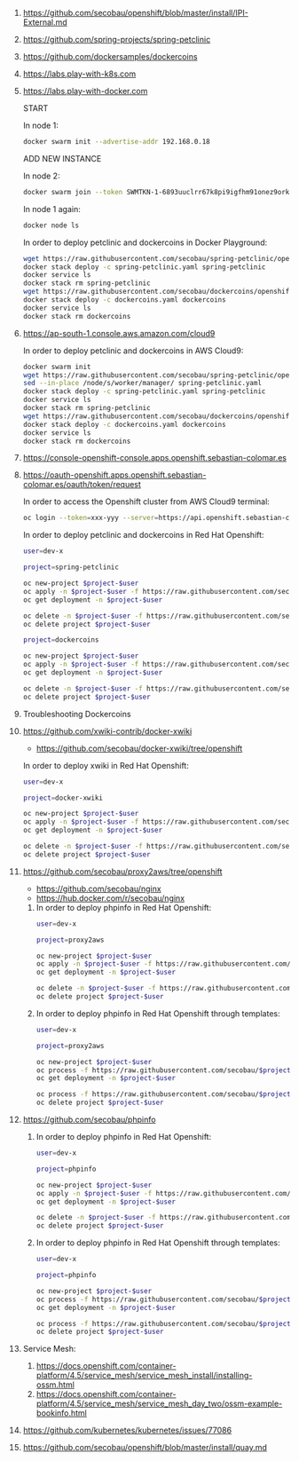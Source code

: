 1. https://github.com/secobau/openshift/blob/master/install/IPI-External.md
1. https://github.com/spring-projects/spring-petclinic
1. https://github.com/dockersamples/dockercoins
1. https://labs.play-with-k8s.com
1. https://labs.play-with-docker.com

   START
   
   In node 1:
   ```bash
   docker swarm init --advertise-addr 192.168.0.18
   
   
   ```
   ADD NEW INSTANCE
   
   In node 2:
   ```bash
   docker swarm join --token SWMTKN-1-6893uuclrr67k8pi9igfhm91onez9orkco7rlin260192ojkl1-bj2bj4bxjfbzn32d39ajjnwuf 192.168.0.18:2377
   
   
   ```
   In node 1 again:
   ```bash
   docker node ls
   
   
   ```
   In order to deploy petclinic and dockercoins in Docker Playground:
   ```bash
   wget https://raw.githubusercontent.com/secobau/spring-petclinic/openshift/etc/docker/swarm/spring-petclinic.yaml
   docker stack deploy -c spring-petclinic.yaml spring-petclinic
   docker service ls
   docker stack rm spring-petclinic
   wget https://raw.githubusercontent.com/secobau/dockercoins/openshift/etc/docker/swarm/dockercoins.yaml
   docker stack deploy -c dockercoins.yaml dockercoins
   docker service ls
   docker stack rm dockercoins
   
   
   ```
1. https://ap-south-1.console.aws.amazon.com/cloud9
   
   In order to deploy petclinic and dockercoins in AWS Cloud9:
   ```bash
   docker swarm init
   wget https://raw.githubusercontent.com/secobau/spring-petclinic/openshift/etc/docker/swarm/spring-petclinic.yaml
   sed --in-place /node/s/worker/manager/ spring-petclinic.yaml
   docker stack deploy -c spring-petclinic.yaml spring-petclinic
   docker service ls
   docker stack rm spring-petclinic
   wget https://raw.githubusercontent.com/secobau/dockercoins/openshift/etc/docker/swarm/dockercoins.yaml
   docker stack deploy -c dockercoins.yaml dockercoins
   docker service ls
   docker stack rm dockercoins
   
   
   ``` 
1. https://console-openshift-console.apps.openshift.sebastian-colomar.es
1. https://oauth-openshift.apps.openshift.sebastian-colomar.es/oauth/token/request

   In order to access the Openshift cluster from AWS Cloud9 terminal:
   ```bash
   oc login --token=xxx-yyy --server=https://api.openshift.sebastian-colomar.es:6443
   
   
   ```   
   In order to deploy petclinic and dockercoins in Red Hat Openshift:
   ```bash
   user=dev-x
   
   project=spring-petclinic
   
   oc new-project $project-$user
   oc apply -n $project-$user -f https://raw.githubusercontent.com/secobau/$project/openshift/etc/docker/kubernetes/$project.yaml
   oc get deployment -n $project-$user
   
   oc delete -n $project-$user -f https://raw.githubusercontent.com/secobau/$project/openshift/etc/docker/kubernetes/$project.yaml
   oc delete project $project-$user
   
   project=dockercoins
   
   oc new-project $project-$user
   oc apply -n $project-$user -f https://raw.githubusercontent.com/secobau/$project/openshift/etc/docker/kubernetes/$project.yaml
   oc get deployment -n $project-$user
   
   oc delete -n $project-$user -f https://raw.githubusercontent.com/secobau/$project/openshift/etc/docker/kubernetes/$project.yaml
   oc delete project $project-$user


   ```
1. Troubleshooting Dockercoins   
1. https://github.com/xwiki-contrib/docker-xwiki
   * https://github.com/secobau/docker-xwiki/tree/openshift

   In order to deploy xwiki in Red Hat Openshift:
   ```bash
   user=dev-x
   
   project=docker-xwiki
   
   oc new-project $project-$user
   oc apply -n $project-$user -f https://raw.githubusercontent.com/secobau/$project/openshift/etc/docker/kubernetes/$project.yaml
   oc get deployment -n $project-$user
   
   oc delete -n $project-$user -f https://raw.githubusercontent.com/secobau/$project/openshift/etc/docker/kubernetes/$project.yaml
   oc delete project $project-$user


   ```
1. https://github.com/secobau/proxy2aws/tree/openshift
   * https://github.com/secobau/nginx
   * https://hub.docker.com/r/secobau/nginx

   1. In order to deploy phpinfo in Red Hat Openshift:
      ```bash
      user=dev-x

      project=proxy2aws

      oc new-project $project-$user
      oc apply -n $project-$user -f https://raw.githubusercontent.com/secobau/$project/openshift/etc/docker/kubernetes/openshift/$project.yaml
      oc get deployment -n $project-$user

      oc delete -n $project-$user -f https://raw.githubusercontent.com/secobau/$project/openshift/etc/docker/kubernetes/openshift/$project.yaml
      oc delete project $project-$user


      ```
   1. In order to deploy phpinfo in Red Hat Openshift through templates:
      ```bash
      user=dev-x

      project=proxy2aws

      oc new-project $project-$user
      oc process -f https://raw.githubusercontent.com/secobau/$project/openshift/etc/docker/kubernetes/openshift/templates/$project.yaml | oc apply -n $project-$user -f -
      oc get deployment -n $project-$user

      oc process -f https://raw.githubusercontent.com/secobau/$project/openshift/etc/docker/kubernetes/openshift/templates/$project.yaml | oc delete -n $project-$user -f -
      oc delete project $project-$user


      ```
1. https://github.com/secobau/phpinfo

   1. In order to deploy phpinfo in Red Hat Openshift:
      ```bash
      user=dev-x

      project=phpinfo

      oc new-project $project-$user
      oc apply -n $project-$user -f https://raw.githubusercontent.com/secobau/$project/master/etc/docker/kubernetes/openshift/$project.yaml
      oc get deployment -n $project-$user

      oc delete -n $project-$user -f https://raw.githubusercontent.com/secobau/$project/master/etc/docker/kubernetes/openshift/$project.yaml
      oc delete project $project-$user


      ```
   1. In order to deploy phpinfo in Red Hat Openshift through templates:
      ```bash
      user=dev-x

      project=phpinfo

      oc new-project $project-$user
      oc process -f https://raw.githubusercontent.com/secobau/$project/master/etc/docker/kubernetes/openshift/templates/$project.yaml | oc apply -n $project-$user -f -
      oc get deployment -n $project-$user

      oc process -f https://raw.githubusercontent.com/secobau/$project/master/etc/docker/kubernetes/openshift/templates/$project.yaml | oc delete -n $project-$user -f -
      oc delete project $project-$user


      ```
1. Service Mesh:
   1. https://docs.openshift.com/container-platform/4.5/service_mesh/service_mesh_install/installing-ossm.html
   1. https://docs.openshift.com/container-platform/4.5/service_mesh/service_mesh_day_two/ossm-example-bookinfo.html
1. https://github.com/kubernetes/kubernetes/issues/77086
1. https://github.com/secobau/openshift/blob/master/install/quay.md
   
